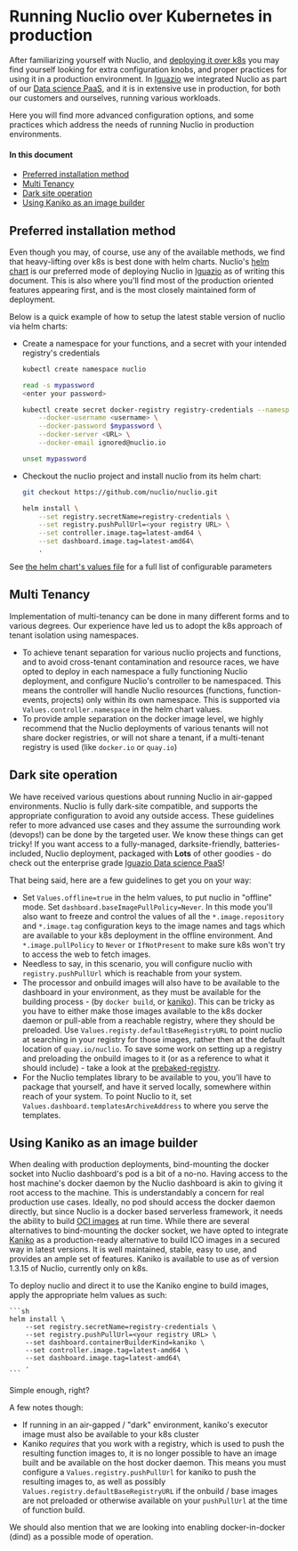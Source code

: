 # Running Nuclio over Kubernetes in production

After familiarizing yourself with Nuclio, and [deploying it over k8s](/docs/setup/k8s/getting-started-k8s.md) you may find yourself looking for extra configuration knobs, and proper practices for using it in a production environment.
In [Iguazio](https://www.iguazio.com/) we integrated Nuclio as part of our [Data science PaaS](https://www.iguazio.com/platform/), and it is in extensive use in production, for both our customers and ourselves, running various workloads.

Here you will find more advanced configuration options, and some practices which address the needs of running Nuclio in production environments. 


#### In this document

- [Preferred installation method](#preferred-installation-method)
- [Multi Tenancy](#multi-tenancy)
- [Dark site operation](#dark-site-operation)
- [Using Kaniko as an image builder](#using-kaniko-as-an-image-builder)

## Preferred installation method

Even though you may, of course, use any of the available methods, we find that heavy-lifting over k8s is best done with helm charts.
Nuclio's [helm chart](/hack/k8s/helm/nuclio/) is our preferred mode of deploying Nuclio in [Iguazio](https://www.iguazio.com/) as of writing this document.
This is also where you'll find most of the production oriented features appearing first, and is the most closely maintained form of deployment.

Below is a quick example of how to setup the latest stable version of nuclio via helm charts:

- Create a namespace for your functions, and a secret with your intended registry's credentials
    ```sh
    kubectl create namespace nuclio
    ```
    ```sh
    read -s mypassword
    <enter your password>
    
    kubectl create secret docker-registry registry-credentials --namespace nuclio \
        --docker-username <username> \
        --docker-password $mypassword \
        --docker-server <URL> \
        --docker-email ignored@nuclio.io
    
    unset mypassword
    ```
 - Checkout the nuclio project and install nuclio from its helm chart: 
    ```sh
    git checkout https://github.com/nuclio/nuclio.git
    
    helm install \
        --set registry.secretName=registry-credentials \
        --set registry.pushPullUrl=<your registry URL> \
        --set controller.image.tag=latest-amd64 \
        --set dashboard.image.tag=latest-amd64\
        .
    ```
  
  See [the helm chart's values file](/hack/k8s/helm/nuclio/values.yaml) for a full list of configurable parameters

## Multi Tenancy

Implementation of multi-tenancy can be done in many different forms and to various degrees. Our experience have led us to adopt the k8s approach of tenant isolation using namespaces.
- To achieve tenant separation for various nuclio projects and functions, and to avoid cross-tenant contamination and resource races, we have opted to deploy in each namespace a fully functioning Nuclio deployment, and configure Nuclio's controller to be namespaced.
  This means the controller will handle Nuclio resources (functions, function-events, projects) only within its own namespace. This is supported via `Values.controller.namespace` in the helm chart values.  
- To provide ample separation on the docker image level, we highly recommend that the Nuclio deployments of various tenants will not share docker registries, or will not share a tenant, if a multi-tenant registry is used (like `docker.io` or `quay.io`) 
 
## Dark site operation

We have received various questions about running Nuclio in air-gapped environments. Nuclio is fully dark-site compatible, and supports the appropriate configuration to avoid any outside access.
These guidelines refer to more advanced use cases and they assume the surrounding work (devops!) can be done by the targeted user.
We know these things can get tricky! If you want access to a fully-managed, darksite-friendly, batteries-included, Nuclio deployment, packaged with **Lots** of other goodies - do check out the enterprise grade [Iguazio Data science PaaS](https://www.iguazio.com/platform/)! 

That being said, here are a few guidelines to get you on your way:

- Set `Values.offline=true` in the helm values, to put nuclio in "offline" mode. Set `dashboard.baseImagePullPolicy=Never`.
  In this mode you'll also want to freeze and control the values of all the `*.image.repository` and `*.image.tag` configuration keys to the image names and tags which are available to your k8s deployment in the offline environment.
  And `*.image.pullPolicy` to `Never` or `IfNotPresent` to make sure k8s won't try to access the web to fetch images.
- Needless to say, in this scenario, you will configure nuclio with `registry.pushPullUrl` which is reachable from your system.
- The processor and onbuild images will also have to be available to the dashboard in your environment, as they must be available for the building process - (by `docker build`, or [kaniko](#using-kaniko-as-an-image-builder)).
  This can be tricky as you have to either make those images available to the k8s docker daemon or pull-able from a reachable registry, where they should be preloaded. Use `Values.registy.defaultBaseRegistryURL` to point nuclio at searching in your registry for those images, rather then at the default location of `quay.io/nuclio`.
  To save some work on setting up a registry and preloading the onbuild images to it (or as a reference to what it should include) - take a look at the [prebaked-registry](https://github.com/nuclio/prebaked-registry).
- For the Nuclio templates library to be available to you, you'll have to package that yourself, and have it served locally, somewhere within reach of your system. To point Nuclio to it, set `Values.dashboard.templatesArchiveAddress` to where you serve the templates.


## Using Kaniko as an image builder

When dealing with production deployments, bind-mounting the docker socket into Nuclio dashboard's pod is a bit of a no-no. Having access to the host machine's docker daemon by the Nuclio dashboard is akin to giving it root access to the machine.
This is understandably a concern for real production use cases. Ideally, no pod should access the docker daemon directly, but since Nuclio is a docker based serverless framework, it needs the ability to build [OCI images](https://github.com/opencontainers/image-spec) at run time.
While there are several alternatives to bind-mounting the docker socket, we have opted to integrate [Kaniko](https://github.com/GoogleContainerTools/kaniko) as a production-ready alternative to build ICO images in a secured way in latest versions.
It is well maintained, stable, easy to use, and provides an ample set of features.
Kaniko is available to use as of version 1.3.15 of Nuclio, currently only on k8s.

To deploy nuclio and direct it to use the Kaniko engine to build images, apply the appropriate helm values as such:

    ```sh
    helm install \
        --set registry.secretName=registry-credentials \
        --set registry.pushPullUrl=<your registry URL> \
        --set dashboard.containerBuilderKind=kaniko \
        --set controller.image.tag=latest-amd64 \
        --set dashboard.image.tag=latest-amd64\
        .
    ```

Simple enough, right?

A few notes though:
- If running in an air-gapped / "dark" environment, kaniko's executor image must also be available to your k8s cluster
- Kaniko *requires* that you work with a registry, which is used to push the resulting function images to, it is no longer possible to have an image built and be available on the host docker daemon.
  This means you must configure a `Values.registry.pushPullUrl` for kaniko to push the resulting images to, as well as possibly `Values.registry.defaultBaseRegistryURL` if the onbuild / base images are not preloaded or otherwise available on your `pushPullUrl` at the time of function build.

We should also mention that we are looking into enabling docker-in-docker (dind) as a possible mode of operation.


